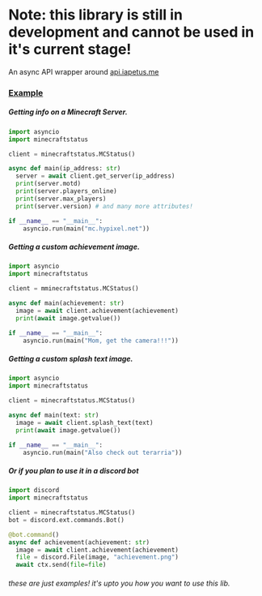 
# Note: this library is still in development and cannot be used in it's current stage!

An async API wrapper around [api.iapetus.me](https://github.com/Iapetus-11/api.iapetus11.me)

### <u>Example</u>
##### Getting info on a Minecraft Server.

```py
import asyncio
import minecraftstatus

client = minecraftstatus.MCStatus()

async def main(ip_address: str)
  server = await client.get_server(ip_address)
  print(server.motd)
  print(server.players_online)
  print(server.max_players)
  print(server.version) # and many more attributes!

if __name__ == "__main__":
    asyncio.run(main("mc.hypixel.net"))
```

##### Getting a custom achievement image.

```py
import asyncio
import minecraftstatus

client = mminecraftstatus.MCStatus()

async def main(achievement: str)
  image = await client.achievement(achievement)
  print(await image.getvalue())

if __name__ == "__main__":
    asyncio.run(main("Mom, get the camera!!!"))
```

##### Getting a custom splash text image.

```py
import asyncio
import minecraftstatus

client = minecraftstatus.MCStatus()

async def main(text: str)
  image = await client.splash_text(text)
  print(await image.getvalue())

if __name__ == "__main__":
    asyncio.run(main("Also check out terarria"))
```

##### Or if you plan to use it in a discord bot

```py
import discord
import minecraftstatus

client = minecraftstatus.MCStatus()
bot = discord.ext.commands.Bot()

@bot.command()
async def achievement(achievement: str)
  image = await client.achievement(achievement)
  file = discord.File(image, "achievement.png")
  await ctx.send(file=file)
```

###### these are just examples! it's upto you how you want to use this lib.
